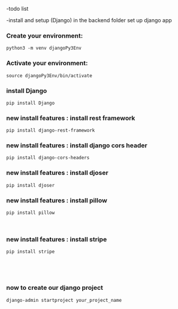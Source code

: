 -todo list

-install and setup (Django)
in the backend folder set up django app
### Create your environment:
```
python3 -m venv djangoPy3Env
```
### Activate your environment:
```
source djangoPy3Env/bin/activate
```
### install Django
```
pip install Django
```
### new install features : install rest framework
```
pip install django-rest-framework
```
### new install features : install django cors header
```
pip install django-cors-headers
```
### new install features : install djoser
```
pip install djoser
```
### new install features : install pillow
```
pip install pillow
```
<br>

### new install features : install stripe
```
pip install stripe
```
#
<br>

### now to create our django project
```
django-admin startproject your_project_name
```
<br>

### 



